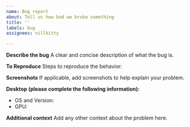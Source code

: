 ```yaml
---
name: Bug report
about: Tell us how bad we broke something
title: ''
labels: bug
assignees: nillkitty

---
```


**Describe the bug**
A clear and concise description of what the bug is.

**To Reproduce**
Steps to reproduce the behavior:

**Screenshots**
If applicable, add screenshots to help explain your problem.

**Desktop (please complete the following information):**
- OS and Version:
- GPU:

**Additional context**
Add any other context about the problem here.
